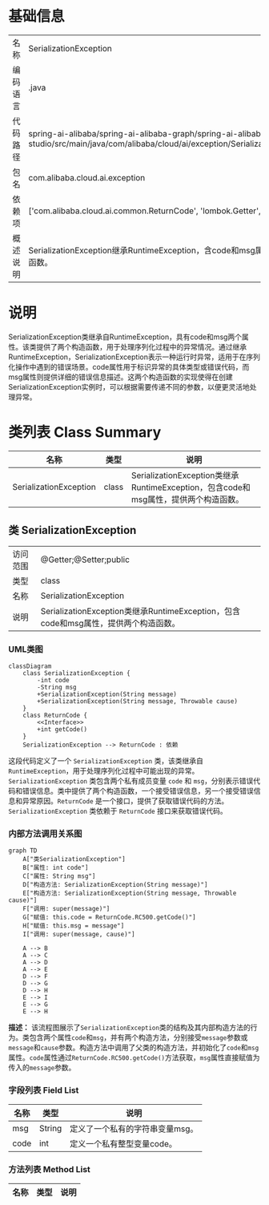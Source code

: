 # 基础信息

|      |      |
|------|------|
| 名称 | SerializationException |
| 编码语言 | .java |
| 代码路径 | spring-ai-alibaba/spring-ai-alibaba-graph/spring-ai-alibaba-graph-studio/src/main/java/com/alibaba/cloud/ai/exception/SerializationException.java |
| 包名 | com.alibaba.cloud.ai.exception |
| 依赖项 | ['com.alibaba.cloud.ai.common.ReturnCode', 'lombok.Getter', 'lombok.Setter'] |
| 概述说明 | SerializationException继承RuntimeException，含code和msg属性，提供两个构造函数。 |

# 说明

SerializationException类继承自RuntimeException，具有code和msg两个属性。该类提供了两个构造函数，用于处理序列化过程中的异常情况。通过继承RuntimeException，SerializationException表示一种运行时异常，适用于在序列化操作中遇到的错误场景。code属性用于标识异常的具体类型或错误代码，而msg属性则提供详细的错误信息描述。这两个构造函数的实现使得在创建SerializationException实例时，可以根据需要传递不同的参数，以便更灵活地处理异常。

# 类列表 Class Summary

| 名称   | 类型  | 说明 |
|-------|------|-------------|
| SerializationException | class | SerializationException类继承RuntimeException，包含code和msg属性，提供两个构造函数。 |



## 类 SerializationException

|      |      |
|------|------|
| 访问范围 | @Getter;@Setter;public |
| 类型 | class |
| 名称 | SerializationException |
| 说明 | SerializationException类继承RuntimeException，包含code和msg属性，提供两个构造函数。 |


### UML类图

```mermaid
classDiagram
    class SerializationException {
        -int code
        -String msg
        +SerializationException(String message)
        +SerializationException(String message, Throwable cause)
    }
    class ReturnCode {
        <<Interface>>
        +int getCode()
    }
    SerializationException --> ReturnCode : 依赖
```

这段代码定义了一个 `SerializationException` 类，该类继承自 `RuntimeException`，用于处理序列化过程中可能出现的异常。`SerializationException` 类包含两个私有成员变量 `code` 和 `msg`，分别表示错误代码和错误信息。类中提供了两个构造函数，一个接受错误信息，另一个接受错误信息和异常原因。`ReturnCode` 是一个接口，提供了获取错误代码的方法。`SerializationException` 类依赖于 `ReturnCode` 接口来获取错误代码。


### 内部方法调用关系图

```mermaid
graph TD
    A["类SerializationException"]
    B["属性: int code"]
    C["属性: String msg"]
    D["构造方法: SerializationException(String message)"]
    E["构造方法: SerializationException(String message, Throwable cause)"]
    F["调用: super(message)"]
    G["赋值: this.code = ReturnCode.RC500.getCode()"]
    H["赋值: this.msg = message"]
    I["调用: super(message, cause)"]

    A --> B
    A --> C
    A --> D
    A --> E
    D --> F
    D --> G
    D --> H
    E --> I
    E --> G
    E --> H
```

**描述：**
该流程图展示了`SerializationException`类的结构及其内部构造方法的行为。类包含两个属性`code`和`msg`，并有两个构造方法，分别接受`message`参数或`message`和`cause`参数。构造方法中调用了父类的构造方法，并初始化了`code`和`msg`属性。`code`属性通过`ReturnCode.RC500.getCode()`方法获取，`msg`属性直接赋值为传入的`message`参数。

### 字段列表 Field List

| 名称  | 类型  | 说明 |
|-------|-------|------|
| msg | String | 定义了一个私有的字符串变量msg。 |
| code | int | 定义一个私有整型变量code。 |

### 方法列表 Method List

| 名称  | 类型  | 说明 |
|-------|-------|------|




